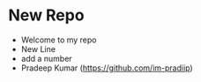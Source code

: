 # New Repo
- Welcome to my repo
- New Line
- add a number
- Pradeep Kumar (https://github.com/im-pradiip)
